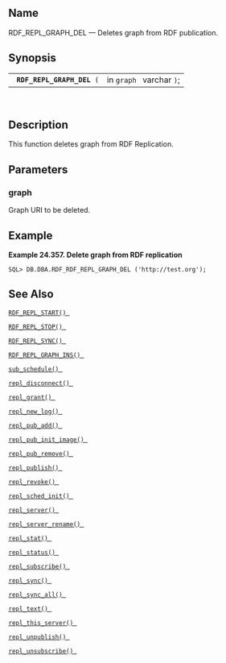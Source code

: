 <div>

<div>

</div>

<div>

## Name

RDF_REPL_GRAPH_DEL — Deletes graph from RDF publication.

</div>

<div>

## Synopsis

<div>

|                                 |                          |
|---------------------------------|--------------------------|
| ` `**`RDF_REPL_GRAPH_DEL`**` (` | in `graph ` varchar `)`; |

<div>

 

</div>

</div>

</div>

<div>

## Description

This function deletes graph from RDF Replication.

</div>

<div>

## Parameters

<div>

### graph

Graph URI to be deleted.

</div>

</div>

<div>

## Example

<div>

**Example 24.357. Delete graph from RDF replication**

<div>

``` screen
SQL> DB.DBA.RDF_RDF_REPL_GRAPH_DEL ('http://test.org');
```

</div>

</div>

  

</div>

<div>

## See Also

<a href="fn_rdf_repl_start.html" class="link"
title="RDF_REPL_START"><code
class="function">RDF_REPL_START() </code></a>

<a href="fn_rdf_repl_stop.html" class="link" title="RDF_REPL_STOP"><code
class="function">RDF_REPL_STOP() </code></a>

<a href="fn_rdf_repl_sync.html" class="link" title="RDF_REPL_SYNC"><code
class="function">RDF_REPL_SYNC() </code></a>

<a href="fn_rdf_repl_graph_ins.html" class="link"
title="RDF_REPL_GRAPH_INS"><code
class="function">RDF_REPL_GRAPH_INS() </code></a>

<a href="fn_sub_schedule.html" class="link" title="sub_schedule"><code
class="function">sub_schedule() </code></a>

<a href="fn_repl_disconnect.html" class="link"
title="repl_disconnect"><code
class="function">repl_disconnect() </code></a>

<a href="fn_repl_grant.html" class="link" title="REPL_GRANT"><code
class="function">repl_grant() </code></a>

<a href="fn_repl_new_log.html" class="link" title="repl_new_log"><code
class="function">repl_new_log() </code></a>

<a href="fn_repl_pub_add.html" class="link" title="REPL_PUB_ADD"><code
class="function">repl_pub_add() </code></a>

<a href="fn_repl_pub_init_image.html" class="link"
title="REPL_PUB_INIT_IMAGE"><code
class="function">repl_pub_init_image() </code></a>

<a href="fn_repl_pub_remove.html" class="link"
title="REPL_PUB_REMOVE"><code
class="function">repl_pub_remove() </code></a>

<a href="fn_repl_publish.html" class="link" title="REPL_PUBLISH"><code
class="function">repl_publish() </code></a>

<a href="fn_repl_revoke.html" class="link" title="REPL_REVOKE"><code
class="function">repl_revoke() </code></a>

<a href="fn_repl_sched_init.html" class="link"
title="REPL_SCHED_INIT"><code
class="function">repl_sched_init() </code></a>

<a href="fn_repl_server.html" class="link" title="REPL_SERVER"><code
class="function">repl_server() </code></a>

<a href="fn_repl_server_rename.html" class="link"
title="repl_server_rename"><code
class="function">repl_server_rename() </code></a>

<a href="fn_repl_stat.html" class="link" title="REPL_STAT"><code
class="function">repl_stat() </code></a>

<a href="fn_repl_status.html" class="link" title="repl_status"><code
class="function">repl_status() </code></a>

<a href="fn_repl_subscribe.html" class="link"
title="REPL_SUBSCRIBE"><code
class="function">repl_subscribe() </code></a>

<a href="fn_repl_sync.html" class="link" title="repl_sync"><code
class="function">repl_sync() </code></a>

<a href="fn_repl_sync_all.html" class="link" title="repl_sync_all"><code
class="function">repl_sync_all() </code></a>

<a href="fn_repl_text.html" class="link" title="repl_text"><code
class="function">repl_text() </code></a>

<a href="fn_repl_this_server.html" class="link"
title="repl_this_server"><code
class="function">repl_this_server() </code></a>

<a href="fn_repl_unpublish.html" class="link"
title="REPL_UNPUBLISH"><code
class="function">repl_unpublish() </code></a>

<a href="fn_repl_unsubscribe.html" class="link"
title="REPL_UNSUBSCRIBE"><code
class="function">repl_unsubscribe() </code></a>

</div>

</div>
